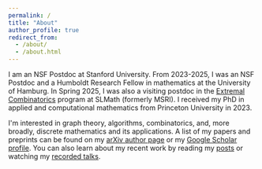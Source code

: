 ```yaml
---
permalink: /
title: "About"
author_profile: true
redirect_from:
  - /about/
  - /about.html
---
```

I am an NSF Postdoc at Stanford University. From 2023-2025, I was an NSF Postdoc and a Humboldt Research Fellow in mathematics at the University of Hamburg. In Spring 2025, I was also a visiting postdoc in the [Extremal Combinatorics](https://www.slmath.org/programs/375) program at SLMath (formerly MSRI). I received my PhD in applied and computational mathematics from Princeton University in 2023. 

I'm interested in graph theory, algorithms, combinatorics, and, more broadly, discrete mathematics and its applications. A list of my papers and preprints can be found on my [arXiv author page](https://arxiv.org/a/abrishami_t_1.html) or my [Google Scholar profile](https://scholar.google.com/citations?user=6z6Pjt0AAAAJ&hl=en). You can also learn about my recent work by reading my [posts](https://tabrish.github.io/year-archive/) or watching my [recorded talks](https://tabrish.github.io/talks/).  
